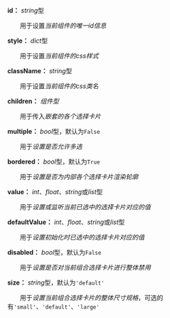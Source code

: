 **id：** *string*型

　　用于设置*当前组件的唯一id信息*

**style：** *dict*型

　　用于设置*当前组件的css样式*

**className：** *string*型

　　用于设置*当前组件的css类名*

**children：** *组件型*

　　用于传入*嵌套的各个选择卡片*

**multiple：** *bool*型，默认为`False`

　　用于*设置是否允许多选*

**bordered：** *bool*型，默认为`True`

　　用于*设置是否为内部各个选择卡片渲染轮廓*

**value：** *int*、*float*、*string*或*list*型

　　用于*设置或监听当前已选中的选择卡片对应的值*

**defaultValue：** *int*、*float*、*string*或*list*型

　　用于*设置初始化时已选中的选择卡片对应的值*

**disabled：** *bool*型，默认为`False`

　　用于*设置是否对当前组合选择卡片进行整体禁用*

**size：** *string*型，默认为`'default'`

　　用于*设置当前组合选择卡片的整体尺寸规格*，可选的有`'small'`、`'default'`、`'large'`

